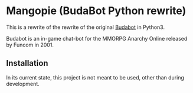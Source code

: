 # Mangopie (BudaBot Python rewrite)

This is a rewrite of the rewrite of the original [Budabot](https://github.com/Budabot/Budabot) in Python3.  

Budabot is an in-game chat-bot for the MMORPG Anarchy Online released by Funcom in 2001.  

## Installation
In its current state, this project is not meant to be used, other than during development.  


